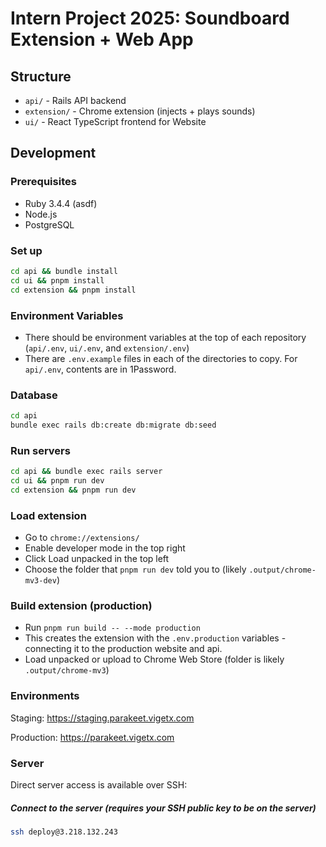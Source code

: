 # Intern Project 2025: Soundboard Extension + Web App

## Structure

- `api/` - Rails API backend
- `extension/` - Chrome extension (injects + plays sounds)
- `ui/` - React TypeScript frontend for Website

## Development

### Prerequisites

- Ruby 3.4.4 (asdf)
- Node.js
- PostgreSQL

### Set up

```bash
cd api && bundle install
cd ui && pnpm install
cd extension && pnpm install
```

### Environment Variables

- There should be environment variables at the top of each repository (`api/.env`, `ui/.env`, and `extension/.env`)
- There are `.env.example` files in each of the directories to copy. For `api/.env`, contents are in 1Password.

### Database

```bash
cd api
bundle exec rails db:create db:migrate db:seed
```

### Run servers

```bash
cd api && bundle exec rails server
cd ui && pnpm run dev
cd extension && pnpm run dev
```

### Load extension

- Go to `chrome://extensions/`
- Enable developer mode in the top right
- Click Load unpacked in the top left
- Choose the folder that `pnpm run dev` told you to (likely `.output/chrome-mv3-dev`)

### Build extension (production)

- Run `pnpm run build -- --mode production`
- This creates the extension with the `.env.production` variables - connecting it to the production website and api.
- Load unpacked or upload to Chrome Web Store (folder is likely `.output/chrome-mv3`)

### Environments

Staging: https://staging.parakeet.vigetx.com

Production: https://parakeet.vigetx.com

### Server

Direct server access is available over SSH:

##### Connect to the server (requires your SSH public key to be on the server)

```bash
ssh deploy@3.218.132.243
```
